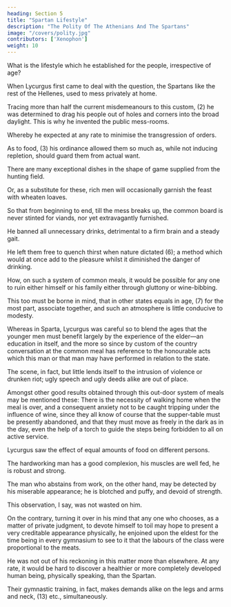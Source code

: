 ```yaml
---
heading: Section 5
title: "Spartan Lifestyle"
description: "The Polity Of The Athenians And The Spartans"
image: "/covers/polity.jpg"
contributors: ['Xenophon']
weight: 10
---
```



<!-- The above is a fairly exhaustive statement of the institutions traceable to the legislation of Lycurgus in connection with the successive stages (1) of a citizen's life.  -->

What is the lifestyle which he established for the people, irrespective of age?

When Lycurgus first came to deal with the question, the Spartans like the rest of the Hellenes, used to mess privately at home. 

Tracing more than half the current misdemeanours to this custom, (2) he was determined to drag his people out of holes and corners into the broad daylight. This is why he invented the public mess-rooms. 

Whereby he expected at any rate to minimise the transgression of orders.

<!--  (1) Lit. "with each age."; see Plut. "Lycurg." 25; Hesychius, {s. u.
    irinies}; "Hell." VI. iv. 17; V. iv. 13.

 (2) Reading after Cobet, {en touto}. -->

As to food, (3) his ordinance allowed them so much as, while not inducing repletion, should guard them from actual want. 

There are many exceptional dishes in the shape of game supplied from the hunting field.

Or, as a substitute for these, rich men will occasionally garnish the feast with wheaten loaves. 

So that from beginning to end, till the mess breaks up, the common board is never stinted for viands, nor yet extravagantly furnished.


He banned all unnecessary drinks, detrimental to a firm brain and a steady gait. 

He left them free to quench thirst when nature dictated (6); a method which would at once add to the pleasure whilst it diminished the danger of drinking. 

How, on such a system of common meals, it would be possible for any one to ruin either himself or his family either through gluttony or wine-bibbing.

This too must be borne in mind, that in other states equals in age, (7) for the most part, associate together, and such an atmosphere is little conducive to modesty. 

Whereas in Sparta, Lycurgus was careful so to blend the ages that the younger men must benefit largely by the experience of the elder—an education in itself, and the more so since by custom of the country conversation at the common meal has reference to the honourable acts which this man or that man may have performed in relation to the state. 

The scene, in fact, but little lends itself to the intrusion of violence or drunken riot; ugly speech and ugly deeds alike are out of place. 

Amongst other good results obtained through this out-door system of meals may be mentioned these: There is the necessity of walking home when the meal is over, and a consequent anxiety not to be caught tripping under the influence of wine, since they all know of course that the supper-table must be presently abandoned, and that they must move as freely in the dark as in the day, even the help of a torch to guide the steps being forbidden to all on active service.


Lycurgus saw the effect of equal amounts of food on different persons.

The hardworking man has a good complexion, his muscles are well fed, he is robust and strong.

The man who abstains from work, on the other hand, may be detected by his miserable appearance; he is blotched and puffy, and devoid of strength.

This observation, I say, was not wasted on him. 

On the contrary, turning it over in his mind that any one who chooses, as a matter of private judgment, to devote himself to toil may hope to present a very creditable appearance physically, he enjoined upon the eldest for the time being in every gymnasium to see to it that the labours of the class were proportional to the meats.

He was not out of his reckoning in this matter more than elsewhere. At any rate, it would be hard to discover a healthier or more completely developed human being, physically speaking, than the Spartan.

Their gymnastic training, in fact, makes demands alike on the legs and arms and neck, (13) etc., simultaneously.

